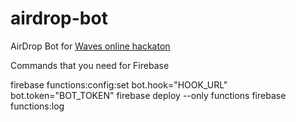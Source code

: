 # airdrop-bot
AirDrop Bot for [Waves online hackaton](https://forum.wavesplatform.com/t/airdrop-bot/1145)

Commands that you need for Firebase

firebase functions:config:set bot.hook="HOOK_URL" bot.token="BOT_TOKEN"
firebase deploy --only functions
firebase functions:log